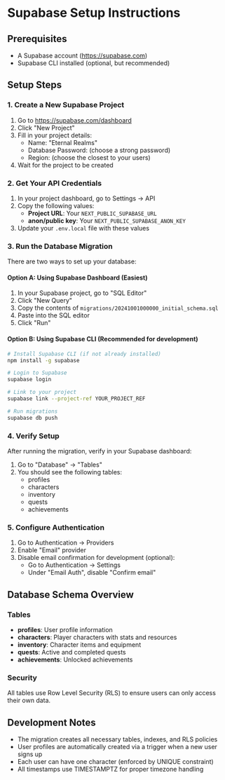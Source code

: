 # Supabase Setup Instructions

## Prerequisites
- A Supabase account (https://supabase.com)
- Supabase CLI installed (optional, but recommended)

## Setup Steps

### 1. Create a New Supabase Project
1. Go to https://supabase.com/dashboard
2. Click "New Project"
3. Fill in your project details:
   - Name: "Eternal Realms"
   - Database Password: (choose a strong password)
   - Region: (choose the closest to your users)
4. Wait for the project to be created

### 2. Get Your API Credentials
1. In your project dashboard, go to Settings → API
2. Copy the following values:
   - **Project URL**: Your `NEXT_PUBLIC_SUPABASE_URL`
   - **anon/public key**: Your `NEXT_PUBLIC_SUPABASE_ANON_KEY`
3. Update your `.env.local` file with these values

### 3. Run the Database Migration
There are two ways to set up your database:

#### Option A: Using Supabase Dashboard (Easiest)
1. In your Supabase project, go to "SQL Editor"
2. Click "New Query"
3. Copy the contents of `migrations/20241001000000_initial_schema.sql`
4. Paste into the SQL editor
5. Click "Run"

#### Option B: Using Supabase CLI (Recommended for development)
```bash
# Install Supabase CLI (if not already installed)
npm install -g supabase

# Login to Supabase
supabase login

# Link to your project
supabase link --project-ref YOUR_PROJECT_REF

# Run migrations
supabase db push
```

### 4. Verify Setup
After running the migration, verify in your Supabase dashboard:
1. Go to "Database" → "Tables"
2. You should see the following tables:
   - profiles
   - characters
   - inventory
   - quests
   - achievements

### 5. Configure Authentication
1. Go to Authentication → Providers
2. Enable "Email" provider
3. Disable email confirmation for development (optional):
   - Go to Authentication → Settings
   - Under "Email Auth", disable "Confirm email"

## Database Schema Overview

### Tables
- **profiles**: User profile information
- **characters**: Player characters with stats and resources
- **inventory**: Character items and equipment
- **quests**: Active and completed quests
- **achievements**: Unlocked achievements

### Security
All tables use Row Level Security (RLS) to ensure users can only access their own data.

## Development Notes

- The migration creates all necessary tables, indexes, and RLS policies
- User profiles are automatically created via a trigger when a new user signs up
- Each user can have one character (enforced by UNIQUE constraint)
- All timestamps use TIMESTAMPTZ for proper timezone handling
